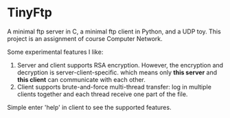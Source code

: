 # TinyFtp
A minimal ftp server in C, a minimal ftp client in Python, and a UDP toy.
This project is an assignment of course Computer Network.

Some experimental features I like:
1. Server and client supports RSA encryption. However, the encryption and decryption is server-client-specific. which means only
**this server** and **this client** can communicate with each other.
2. Client supports brute-and-force multi-thread transfer: log in multiple clients together and each thread receive one part of the file.

Simple enter 'help' in client to see the supported features.
